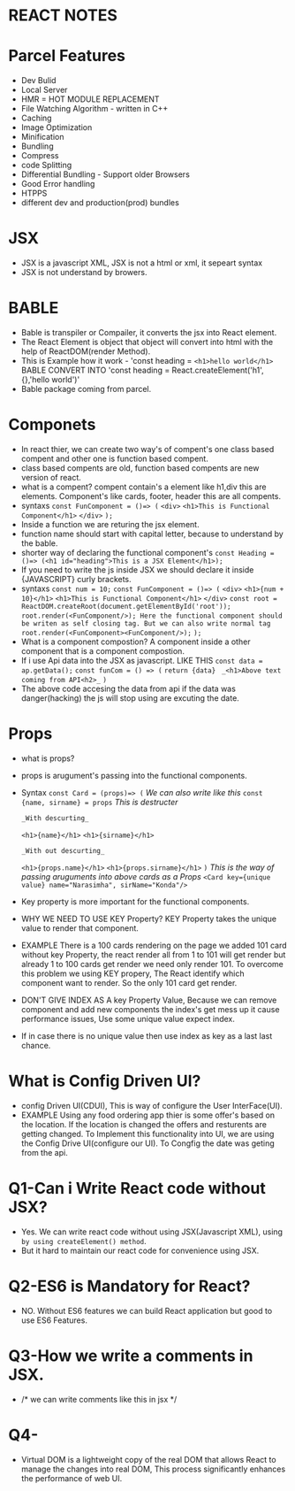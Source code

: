 # REACT NOTES 

# Parcel Features
- Dev Bulid
- Local Server
- HMR = HOT MODULE REPLACEMENT
- File Watching Algorithm - written in C++
- Caching
- Image Optimization
- Minification
- Bundling
- Compress
- code Splitting
- Differential Bundling - Support older Browsers
- Good Error handling
- HTPPS
- different dev and production(prod) bundles

# JSX
- JSX is a javascript XML, JSX is not a html or xml, it sepeart syntax
- JSX is not understand by browers.

# BABLE
- Bable is transpiler or Compailer, it converts the jsx into React element.
- The React Element is object that object will convert into html with the help of ReactDOM(render Method).
- This is Example how it work - 'const heading = `<h1>hello world</h1>` BABLE CONVERT INTO 'const heading = React.createElement('h1',{},'hello world')'
- Bable package coming from parcel.

# Componets 
- In react thier, we can create two way's of compent's one class based compent and other one is function based compent.
- class based compents are old, function based compents are new version of react.
- what is a compent? compent contain's a element like h1,div this are elements. Component's like cards, footer, header this are all compents.
- syntaxs 
  `const FunComponent = ()=> (` 
  `<div>`
      `<h1>This is Functional Component</h1>`
 `</div>`
 `);`
- Inside a function we are returing the jsx element.
- function name should start with capital letter, because to understand by the bable.
- shorter way of declaring the functional component's 
  `const Heading = ()=> (<h1 id="heading">This is a JSX Element</h1>);`
- If you need to write the js inside JSX we should declare it inside {JAVASCRIPT} curly brackets.
- syntaxs 
  `const num = 10;`
  `const FunComponent = ()=> (`
  `<div>`
      `<h1>{num + 10}</h1>`
      `<h1>This is Functional Component</h1>`
  `</div>`
  `const root = ReactDOM.createRoot(document.getElementById('root'));`
  `root.render(<FunComponent/>); Here the functional component should be writen as self closing tag. But we can also write normal tag root.render(<FunComponent><FunComponent/>);`
`);`
- What is a component compostion? A component inside a other component that is a component compostion.
- If i use Api data into the JSX as javascript.
  LIKE THIS 
  `const data = ap.getData();`
  `const funCom = () => (`
    `return {data}`
   ` _<h1>Above text coming from API<h2>_`
  `)`
- The above code accesing the data from api if the data was danger(hacking) the js will stop using are excuting the date.

# Props 
- what is props?
- props is arugument's passing into the functional components. 
- Syntax 
  `const Card = (props)=> (`
  _We can also write like this_
  `const {name, sirname} = props` _This is destructer_

      _With descurting_
    `<h1>{name}</h1>`
    `<h1>{sirname}</h1>`

      _With out descurting_
  `<h1>{props.name}</h1>`
  `<h1>{props.sirname}</h1>`
  `)`
  _This is the way of passing aruguments into above cards as a Props_
  `<Card key={unique value} name="Narasimha", sirName="Konda"/>`
- Key property is more important for the functional components.
- WHY WE NEED TO USE KEY Property? KEY Property takes the unique value to render that component.
- EXAMPLE 
  There is a 100 cards rendering on the page we added 101 card without key Property, the react render all from 1 to 101 will get render but already 1 to 100 cards get render we need only render 101.
  To overcome this problem we using KEY propery, The React identify which component want to render. So the only 101 card get render.
- DON'T GIVE INDEX AS A key Property Value, Because we can remove component and add new components the   index's get mess up it cause performance issues, Use some unique value expect index.
- If in case there is no unique value then use index as key as a last last chance.

# What is Config Driven UI?
- config Driven UI(CDUI), This is way of configure the User InterFace(UI).
- EXAMPLE
  Using any food ordering app thier is some offer's based on the location. If the location is changed the offers and resturents are getting changed. 
  To Implement this functionality into UI, we are using the Config Drive UI(configure our UI).
  To Congfig the date was geting from the api. 

# Q1-Can i Write React code without JSX?
- Yes. We can write react code without using JSX(Javascript XML), using `by using createElement() method`.
- But it hard to maintain our react code for convenience using JSX.

# Q2-ES6 is Mandatory for React?
- NO. Without ES6 features we can build React application but good to use ES6 Features.

# Q3-How we write a comments in JSX.
- /* we can write comments like this in jsx */

# Q4-
- Virtual DOM is a lightweight copy of the real DOM that allows React to manage the changes into real DOM,
This process significantly enhances the performance of web UI.